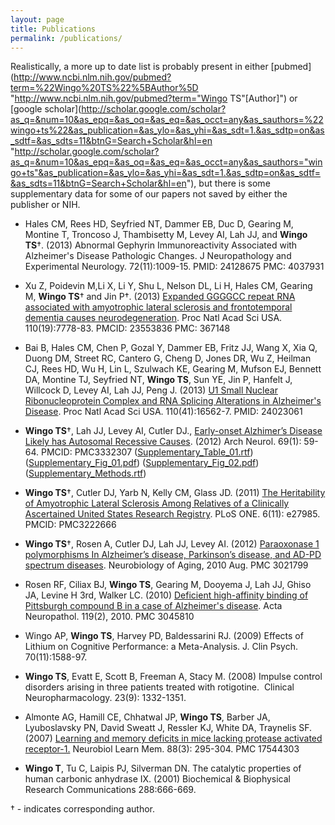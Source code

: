 ```yaml
---
layout: page
title: Publications
permalink: /publications/
---
```

Realistically, a more up to date list is probably present in either [pubmed](http://www.ncbi.nlm.nih.gov/pubmed?term=%22Wingo%20TS%22%5BAuthor%5D "http://www.ncbi.nlm.nih.gov/pubmed?term="Wingo TS"[Author]") or [google scholar](http://scholar.google.com/scholar?as_q=&num=10&as_epq=&as_oq=&as_eq=&as_occt=any&as_sauthors=%22wingo+ts%22&as_publication=&as_ylo=&as_yhi=&as_sdt=1.&as_sdtp=on&as_sdtf=&as_sdts=11&btnG=Search+Scholar&hl=en "http://scholar.google.com/scholar?as_q=&num=10&as_epq=&as_oq=&as_eq=&as_occt=any&as_sauthors="wingo+ts"&as_publication=&as_ylo=&as_yhi=&as_sdt=1.&as_sdtp=on&as_sdtf=&as_sdts=11&btnG=Search+Scholar&hl=en"), but there is some supplementary data for some of our papers not saved by either the publisher or NIH.

- Hales CM, Rees HD, Seyfried NT, Dammer EB, Duc D, Gearing M, Montine T, Troncoso J, Thambisetty M, Levey AI, Lah JJ, and **Wingo TS**†. (2013) Abnormal Gephyrin Immunoreactivity Associated with Alzheimer's Disease Pathologic Changes. J Neuropathology and Experimental Neurology. 72(11):1009-15. PMID: 24128675 PMC: 4037931

- Xu Z, Poidevin M,Li X, Li Y, Shu L, Nelson DL, Li H, Hales CM, Gearing M, **Wingo TS**† and Jin P†. (2013) [Expanded GGGGCC repeat RNA associated with amyotrophic lateral sclerosis and frontotemporal dementia causes neurodegeneration](http://www.ncbi.nlm.nih.gov/pmc/articles/PMC3651485/). Proc Natl Acad Sci USA. 110(19):7778-83. PMCID: 23553836 PMC: 367148

- Bai B, Hales CM, Chen P, Gozal Y, Dammer EB, Fritz JJ, Wang X, Xia Q, Duong DM, Street RC, Cantero G, Cheng D, Jones DR, Wu Z, Heilman CJ, Rees HD, Wu H, Lin L, Szulwach KE, Gearing M, Mufson EJ, Bennett DA, Montine TJ, Seyfried NT, **Wingo TS**, Sun YE, Jin P, Hanfelt J, Willcock D, Levey AI, Lah JJ, Peng J. (2013) [U1 Small Nuclear Ribonucleoprotein Complex and RNA Splicing Alterations in Alzheimer's Disease](http://www.ncbi.nlm.nih.gov/pmc/articles/PMC3799305/). Proc Natl Acad Sci USA. 110(41):16562-7. PMID: 24023061

- **Wingo TS**†, Lah JJ, Levey AI, Cutler DJ., [Early-onset Alzhimer’s Disease Likely has Autosomal Recessive Causes](http://www.ncbi.nlm.nih.gov/pmc/articles/PMC3332307/). (2012) Arch Neurol. 69(1): 59-64. PMCID: PMC3332307 ([Supplementary\_Table\_01.rtf](wingo.2011.supp.t1.rtf "papers_files/wingo.2011.supp.t1.rtf")) ([Supplementary\_Fig\_01.pdf](Supplementary_Fig_01.pdf "papers_files/Supplementary_Fig_01.pdf")) ([Supplementary\_Fig\_02.pdf](Supplementary_Fig_02.pdf "papers_files/Supplementary_Fig_02.pdf")) ([Supplementary\_Methods.rtf](Supplementary_Methods.rtf "papers_files/Supplementary_Methods.rtf"))

- **Wingo TS**†, Cutler DJ, Yarb N, Kelly CM, Glass JD. (2011) [The Heritability of Amyotrophic Lateral Sclerosis Among Relatives of a Clinically Ascertained United States Research Registry](http://www.ncbi.nlm.nih.gov/pmc/articles/PMC3222666/). PLoS ONE. 6(11): e27985. PMCID: PMC3222666

- **Wingo TS**†, Rosen A, Cutler DJ, Lah JJ, Levey AI. (2012) [Paraoxonase 1 polymorphisms In Alzheimer’s disease, Parkinson’s disease, and AD-PD spectrum diseases](http://www.ncbi.nlm.nih.gov/pmc/articles/PMC3021799/). Neurobiology of Aging, 2010 Aug. PMC 3021799

- Rosen RF, Ciliax BJ, **Wingo TS**, Gearing M, Dooyema J, Lah JJ, Ghiso JA, Levine H 3rd, Walker LC. (2010) [Deficient high-affinity binding of Pittsburgh compound B in a case of Alzheimer's disease](http://www.ncbi.nlm.nih.gov/pmc/articles/PMC3045810/). Acta Neuropathol. 119(2), 2010. PMC 3045810

- Wingo AP, **Wingo TS**, Harvey PD, Baldessarini RJ. (2009) Effects of Lithium on Cognitive Performance: a Meta-Analysis. J. Clin Psych. 70(11):1588-97.

- **Wingo TS**, Evatt E, Scott B, Freeman A, Stacy M. (2008) Impulse control disorders arising in three patients treated with rotigotine.  Clinical Neuropharmacology. 23(9): 1332-1351.

- Almonte AG, Hamill CE, Chhatwal JP, **Wingo TS**, Barber JA, Lyuboslavsky PN, David Sweatt J, Ressler KJ, White DA, Traynelis SF. (2007) [Learning and memory deficits in mice lacking protease activated receptor-1.](http://www.ncbi.nlm.nih.gov/pubmed/17544303) Neurobiol Learn Mem. 88(3): 295-304. PMC 17544303

- **Wingo T**, Tu C, Laipis PJ, Silverman DN. The catalytic properties of human carbonic anhydrase IX. (2001) Biochemical & Biophysical Research Communications 288:666-669.

† - indicates corresponding author.
